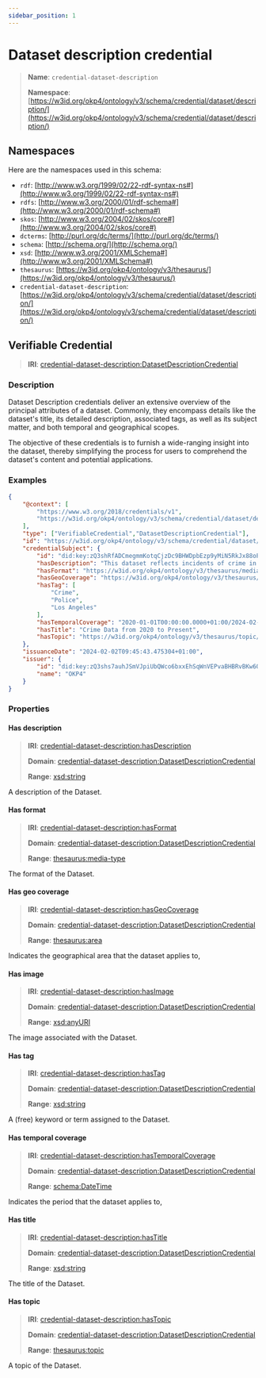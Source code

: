```yaml
---
sidebar_position: 1
---
```

[//]: # (This file is auto-generated. Please do not modify it yourself.)

# Dataset description credential

> **Name**: `credential-dataset-description`
>
> **Namespace**: [https://w3id.org/okp4/ontology/v3/schema/credential/dataset/description/](https://w3id.org/okp4/ontology/v3/schema/credential/dataset/description/)

## Namespaces

Here are the namespaces used in this schema:

- `rdf`: [http://www.w3.org/1999/02/22-rdf-syntax-ns#](http://www.w3.org/1999/02/22-rdf-syntax-ns#)
- `rdfs`: [http://www.w3.org/2000/01/rdf-schema#](http://www.w3.org/2000/01/rdf-schema#)
- `skos`: [http://www.w3.org/2004/02/skos/core#](http://www.w3.org/2004/02/skos/core#)
- `dcterms`: [http://purl.org/dc/terms/](http://purl.org/dc/terms/)
- `schema`: [http://schema.org/](http://schema.org/)
- `xsd`: [http://www.w3.org/2001/XMLSchema#](http://www.w3.org/2001/XMLSchema#)
- `thesaurus`: [https://w3id.org/okp4/ontology/v3/thesaurus/](https://w3id.org/okp4/ontology/v3/thesaurus/)
- `credential-dataset-description`: [https://w3id.org/okp4/ontology/v3/schema/credential/dataset/description/](https://w3id.org/okp4/ontology/v3/schema/credential/dataset/description/)

## Verifiable Credential

> **IRI**: [credential-dataset-description:DatasetDescriptionCredential](https://w3id.org/okp4/ontology/v3/schema/credential/dataset/description/DatasetDescriptionCredential)

### Description

Dataset Description credentials deliver an extensive overview of the principal attributes of a dataset. Commonly, they encompass details like the dataset's title, its detailed description, associated tags, as well as its subject matter, and both temporal and geographical scopes.

The objective of these credentials is to furnish a wide-ranging insight into the dataset, thereby simplifying the process for users to comprehend the dataset's content and potential applications.

### Examples

```json title="crime-dataset-description.jsonld"
{
    "@context": [
        "https://www.w3.org/2018/credentials/v1",
        "https://w3id.org/okp4/ontology/v3/schema/credential/dataset/description/"
    ],
    "type": ["VerifiableCredential","DatasetDescriptionCredential"],
    "id": "https://w3id.org/okp4/ontology/v3/schema/credential/dataset/description/5d29ea71-003f-46e7-a74d-d8d598629ed8",
    "credentialSubject": {
        "id": "did:key:zQ3shRfADCmegmmKotqCjzDc9BHWDpbEzp9yMiN5RkJx88oP5",
        "hasDescription": "This dataset reflects incidents of crime in the City of Los Angeles dating back to 2020. This data is transcribed from original crime reports that are typed on paper and therefore there may be some inaccuracies within the data. Some location fields with missing data are noted as (0°, 0°). Address fields are only provided to the nearest hundred block in order to maintain privacy. This data is as accurate as the data in the database.",
        "hasFormat": "https://w3id.org/okp4/ontology/v3/thesaurus/media-type/text_csv",
        "hasGeoCoverage": "https://w3id.org/okp4/ontology/v3/thesaurus/area-code/840",
        "hasTag": [
            "Crime",
            "Police",
            "Los Angeles"
        ],
        "hasTemporalCoverage": "2020-01-01T00:00:00.0000+01:00/2024-02-02T00:00:00.00000+01:00",
        "hasTitle": "Crime Data from 2020 to Present",
        "hasTopic": "https://w3id.org/okp4/ontology/v3/thesaurus/topic/security"
    },
    "issuanceDate": "2024-02-02T09:45:43.475304+01:00",
    "issuer": {
        "id": "did:key:zQ3shs7auhJSmVJpiUbQWco6bxxEhSqWnVEPvaBHBRvBKw6Q3",
        "name": "OKP4"
    }
}

```

### Properties

#### Has description
>
> **IRI**: [credential-dataset-description:hasDescription](https://w3id.org/okp4/ontology/v3/schema/credential/dataset/description/hasDescription)
>
> **Domain**:&nbsp;[credential-dataset-description:DatasetDescriptionCredential](https://w3id.org/okp4/ontology/v3/schema/credential/dataset/description/DatasetDescriptionCredential)
>
> **Range**:&nbsp;[xsd:string](http://www.w3.org/2001/XMLSchema#string)

A description of the Dataset.

#### Has format
>
> **IRI**: [credential-dataset-description:hasFormat](https://w3id.org/okp4/ontology/v3/schema/credential/dataset/description/hasFormat)
>
> **Domain**:&nbsp;[credential-dataset-description:DatasetDescriptionCredential](https://w3id.org/okp4/ontology/v3/schema/credential/dataset/description/DatasetDescriptionCredential)
>
> **Range**:&nbsp;[thesaurus:media-type](https://w3id.org/okp4/ontology/v3/thesaurus/media-type)

The format of the Dataset.

#### Has geo coverage
>
> **IRI**: [credential-dataset-description:hasGeoCoverage](https://w3id.org/okp4/ontology/v3/schema/credential/dataset/description/hasGeoCoverage)
>
> **Domain**:&nbsp;[credential-dataset-description:DatasetDescriptionCredential](https://w3id.org/okp4/ontology/v3/schema/credential/dataset/description/DatasetDescriptionCredential)
>
> **Range**:&nbsp;[thesaurus:area](https://w3id.org/okp4/ontology/v3/thesaurus/area)

Indicates the geographical area that the dataset applies to,

#### Has image
>
> **IRI**: [credential-dataset-description:hasImage](https://w3id.org/okp4/ontology/v3/schema/credential/dataset/description/hasImage)
>
> **Domain**:&nbsp;[credential-dataset-description:DatasetDescriptionCredential](https://w3id.org/okp4/ontology/v3/schema/credential/dataset/description/DatasetDescriptionCredential)
>
> **Range**:&nbsp;[xsd:anyURI](http://www.w3.org/2001/XMLSchema#anyURI)

The image associated with the Dataset.

#### Has tag
>
> **IRI**: [credential-dataset-description:hasTag](https://w3id.org/okp4/ontology/v3/schema/credential/dataset/description/hasTag)
>
> **Domain**:&nbsp;[credential-dataset-description:DatasetDescriptionCredential](https://w3id.org/okp4/ontology/v3/schema/credential/dataset/description/DatasetDescriptionCredential)
>
> **Range**:&nbsp;[xsd:string](http://www.w3.org/2001/XMLSchema#string)

A (free) keyword or term assigned to the Dataset.

#### Has temporal coverage
>
> **IRI**: [credential-dataset-description:hasTemporalCoverage](https://w3id.org/okp4/ontology/v3/schema/credential/dataset/description/hasTemporalCoverage)
>
> **Domain**:&nbsp;[credential-dataset-description:DatasetDescriptionCredential](https://w3id.org/okp4/ontology/v3/schema/credential/dataset/description/DatasetDescriptionCredential)
>
> **Range**:&nbsp;[schema:DateTime](http://schema.org/DateTime)

Indicates the period that the dataset applies to,

#### Has title
>
> **IRI**: [credential-dataset-description:hasTitle](https://w3id.org/okp4/ontology/v3/schema/credential/dataset/description/hasTitle)
>
> **Domain**:&nbsp;[credential-dataset-description:DatasetDescriptionCredential](https://w3id.org/okp4/ontology/v3/schema/credential/dataset/description/DatasetDescriptionCredential)
>
> **Range**:&nbsp;[xsd:string](http://www.w3.org/2001/XMLSchema#string)

The title of the Dataset.

#### Has topic
>
> **IRI**: [credential-dataset-description:hasTopic](https://w3id.org/okp4/ontology/v3/schema/credential/dataset/description/hasTopic)
>
> **Domain**:&nbsp;[credential-dataset-description:DatasetDescriptionCredential](https://w3id.org/okp4/ontology/v3/schema/credential/dataset/description/DatasetDescriptionCredential)
>
> **Range**:&nbsp;[thesaurus:topic](https://w3id.org/okp4/ontology/v3/thesaurus/topic)

A topic of the Dataset.
